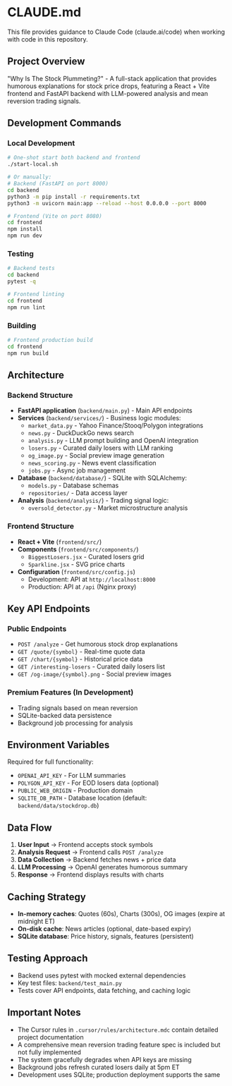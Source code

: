 # CLAUDE.md

This file provides guidance to Claude Code (claude.ai/code) when working with code in this repository.

## Project Overview

"Why Is The Stock Plummeting?" - A full-stack application that provides humorous explanations for stock price drops, featuring a React + Vite frontend and FastAPI backend with LLM-powered analysis and mean reversion trading signals.

## Development Commands

### Local Development
```bash
# One-shot start both backend and frontend
./start-local.sh

# Or manually:
# Backend (FastAPI on port 8000)
cd backend
python3 -m pip install -r requirements.txt
python3 -m uvicorn main:app --reload --host 0.0.0.0 --port 8000

# Frontend (Vite on port 8080)
cd frontend
npm install
npm run dev
```

### Testing
```bash
# Backend tests
cd backend
pytest -q

# Frontend linting
cd frontend
npm run lint
```

### Building
```bash
# Frontend production build
cd frontend
npm run build
```

## Architecture

### Backend Structure
- **FastAPI application** (`backend/main.py`) - Main API endpoints
- **Services** (`backend/services/`) - Business logic modules:
  - `market_data.py` - Yahoo Finance/Stooq/Polygon integrations
  - `news.py` - DuckDuckGo news search
  - `analysis.py` - LLM prompt building and OpenAI integration
  - `losers.py` - Curated daily losers with LLM ranking
  - `og_image.py` - Social preview image generation
  - `news_scoring.py` - News event classification
  - `jobs.py` - Async job management
- **Database** (`backend/database/`) - SQLite with SQLAlchemy:
  - `models.py` - Database schemas
  - `repositories/` - Data access layer
- **Analysis** (`backend/analysis/`) - Trading signal logic:
  - `oversold_detector.py` - Market microstructure analysis

### Frontend Structure
- **React + Vite** (`frontend/src/`)
- **Components** (`frontend/src/components/`)
  - `BiggestLosers.jsx` - Curated losers grid
  - `Sparkline.jsx` - SVG price charts
- **Configuration** (`frontend/src/config.js`)
  - Development: API at `http://localhost:8000`
  - Production: API at `/api` (Nginx proxy)

## Key API Endpoints

### Public Endpoints
- `POST /analyze` - Get humorous stock drop explanations
- `GET /quote/{symbol}` - Real-time quote data
- `GET /chart/{symbol}` - Historical price data
- `GET /interesting-losers` - Curated daily losers list
- `GET /og-image/{symbol}.png` - Social preview images

### Premium Features (In Development)
- Trading signals based on mean reversion
- SQLite-backed data persistence
- Background job processing for analysis

## Environment Variables

Required for full functionality:
- `OPENAI_API_KEY` - For LLM summaries
- `POLYGON_API_KEY` - For EOD losers data (optional)
- `PUBLIC_WEB_ORIGIN` - Production domain
- `SQLITE_DB_PATH` - Database location (default: `backend/data/stockdrop.db`)

## Data Flow

1. **User Input** → Frontend accepts stock symbols
2. **Analysis Request** → Frontend calls `POST /analyze`
3. **Data Collection** → Backend fetches news + price data
4. **LLM Processing** → OpenAI generates humorous summary
5. **Response** → Frontend displays results with charts

## Caching Strategy

- **In-memory caches**: Quotes (60s), Charts (300s), OG images (expire at midnight ET)
- **On-disk cache**: News articles (optional, date-based expiry)
- **SQLite database**: Price history, signals, features (persistent)

## Testing Approach

- Backend uses pytest with mocked external dependencies
- Key test files: `backend/test_main.py`
- Tests cover API endpoints, data fetching, and caching logic

## Important Notes

- The Cursor rules in `.cursor/rules/architecture.mdc` contain detailed project documentation
- A comprehensive mean reversion trading feature spec is included but not fully implemented
- The system gracefully degrades when API keys are missing
- Background jobs refresh curated losers daily at 5pm ET
- Development uses SQLite; production deployment supports the same